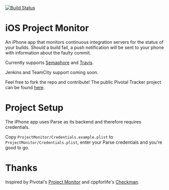 [![Build Status](https://travis-ci.org/dimroc/iOS.ProjectMonitor.png?branch=master)](https://travis-ci.org/dimroc/iOS.ProjectMonitor)

iOS Project Monitor
===================

An iPhone app that monitors continuous integration servers for the status
of your builds. Should a build fail, a push notification will be sent to your
phone with information about the faulty commit.

Currently supports [Semaphore](http://www.semaphoreapp.com) and [Travis](http://travis-ci.com/).

Jenkins and TeamCity support coming soon. 

Feel free to fork the repo and contribute! The public Pivotal Tracker project can be found [here](https://www.pivotaltracker.com/projects/1001516).

Project Setup
=============

The iPhone app uses Parse as its backend and therefore requires credentials.

Copy `ProjectMonitor/Credentials.example.plist` to `ProjectMonitor/Credentials.plist`,
enter your Parse credentials and you're good to go.

Thanks
======

Inspired by Pivotal's [Project Monitor](https://github.com/pivotal/projectmonitor)
and cppforlife's [Checkman](https://github.com/cppforlife/checkman).
